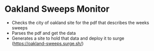 # Oakland Sweeps Monitor

- Checks the city of oakland site for the pdf that describes the weeks sweeps
- Parses the pdf and get the data
- Generates a site to hold that data and deploy it to surge (https://oakland-sweeps.surge.sh/)
